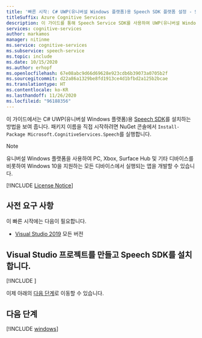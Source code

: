 ```yaml
---
title: '빠른 시작: C# UWP(유니버설 Windows 플랫폼)용 Speech SDK 플랫폼 설정 - Speech Service'
titleSuffix: Azure Cognitive Services
description: 이 가이드를 통해 Speech Service SDK를 사용하여 UWP(유니버설 Windows 플랫폼)에서 C#용 플랫폼을 설정합니다.
services: cognitive-services
author: markamos
manager: nitinme
ms.service: cognitive-services
ms.subservice: speech-service
ms.topic: include
ms.date: 10/15/2020
ms.author: erhopf
ms.openlocfilehash: 67e08abc9d66d69628e923cdb6b39073a0705b2f
ms.sourcegitcommit: d22a86a1329be8fd1913ce4d1bfbd2a125b2bcae
ms.translationtype: HT
ms.contentlocale: ko-KR
ms.lasthandoff: 11/26/2020
ms.locfileid: "96188356"
---
```

이 가이드에서는 C# UWP(유니버설 Windows 플랫폼)용 [Speech SDK](~/articles/cognitive-services/speech-service/speech-sdk.md)를 설치하는 방법을 보여 줍니다. 패키지 이름을 직접 시작하려면 NuGet 콘솔에서 `Install-Package Microsoft.CognitiveServices.Speech`를 실행합니다.

> [!NOTE]
> 유니버설 Windows 플랫폼을 사용하여 PC, Xbox, Surface Hub 및 기타 디바이스를 비롯하여 Windows 10을 지원하는 모든 디바이스에서 실행되는 앱을 개발할 수 있습니다.

[!INCLUDE [License Notice](~/includes/cognitive-services-speech-service-license-notice.md)]

## <a name="prerequisites"></a>사전 요구 사항

이 빠른 시작에는 다음이 필요합니다.

* [Visual Studio 2019](https://visualstudio.microsoft.com/downloads/) 모든 버전

## <a name="create-a-visual-studio-project-and-install-the-speech-sdk"></a>Visual Studio 프로젝트를 만들고 Speech SDK를 설치합니다.

[!INCLUDE [](~/includes/cognitive-services-speech-service-quickstart-uwp-create-proj.md)]

이제 아래의 [다음 단계](#next-steps)로 이동할 수 있습니다.

## <a name="next-steps"></a>다음 단계

[!INCLUDE [windows](../quickstart-list.md)]